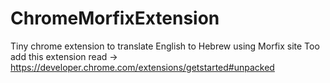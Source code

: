 # ChromeMorfixExtension
Tiny chrome extension to translate English to Hebrew using Morfix site
Too add this extension read -> https://developer.chrome.com/extensions/getstarted#unpacked
